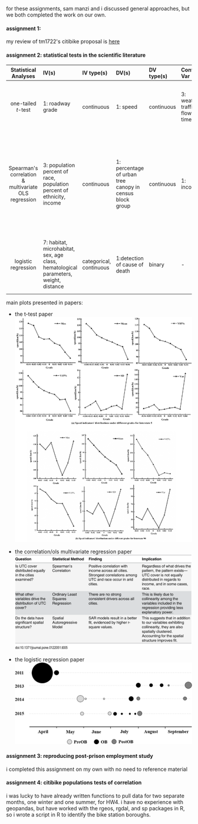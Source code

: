 for these assignments, sam manzi and i discussed general approaches, but we both completed the work on our own.


#### assignment 1:
my review of tm1722's citibike proposal is [here](https://github.com/timurmukhtarov/PUI2018_tm1722/blob/master/HW4_tm1722/citibike_review_of_tm1722.md)

#### assignment 2: statistical tests in the scientific literature

| **Statistical Analyses**	|  **IV(s)**  |  **IV type(s)** |  **DV(s)**  |  **DV type(s)**  |  **Control Var** | **Control Var type**  | **Question to be answered** | **_H0_** | **alpha** | **link to paper**| 
|:----------:|:----------|:------------|:-------------|:-------------|:------------|:------------- |:------------------|:----:|:-------:|:-------|
one-tailed _t_-test	| 1: roadway grade| continuous | 1: speed | continuous | 3: weather, traffic flow, time| categorical, ordinal, continuous | is there significant difference among speed levels with neighboring roadway grades | speed at a smaller grade equals that at a neighboring larger grade | 0.05 | [Evaluating the impacts of grades on vehicular speeds on interstate highways](https://journals.plos.org/plosone/article?id=10.1371/journal.pone.0184142) 
Spearman's correlation & multivariate OLS regression|3: population percent of race, population percent of ethnicity, income|continuous|1: percentage of urban tree canopy in census block group|continuous|1: income| continuous|what are the potential inequities associated with the distribution of urban tree cover in relationship to race/ethnicity and income?|urban tree canopy cover would be positively correlated with increasing income and negatively correlated with minority populations in all study cities|not explicitly stated in text, but model outputs indicate significance levels at 0.05 and 0.01|[Trees Grow on Money: Urban Tree Canopy Cover and Environmental Justice](https://journals.plos.org/plosone/article?id=10.1371/journal.pone.0122051)
logistic regression|7: habitat, microhabitat, sex, age class, hematological parameters, weight, distance|categorical, continuous|1:detection of cause of death|binary|-|-|what are the predictors of mortality in _T. carolina carolina_|predictor variable does not have an effect on the detection of cause of death |0.05|[Investigation of multiple mortality events in eastern box turtles (Terrapene carolina carolina)](https://journals.plos.org/plosone/article?id=10.1371/journal.pone.0195617#sec002)

main plots presented in papers:

* the t-test paper
![ttest](t_test.PNG)

* the correlation/ols multivariate regression paper
![corr](corr_and_ols.PNG)

* the logistic regression paper
![log](log_regression.PNG)



#### assignment 3: reproducing post-prison employment study
i completed this assignment on my own with no need to reference material

#### assignment 4: citibike populations tests of correlation
i was lucky to have already written functions to pull data for two separate months, one winter and one summer, for HW4. i have no experience with geopandas, but have worked with the rgeos, rgdal, and sp packages in R, so i wrote a script in R to identify the bike station boroughs. 

